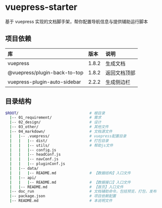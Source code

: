 # vuepress-starter

基于 vuepress 实现的文档脚手架，帮你配置导航信息与提供辅助运行脚本

## 项目依赖

| 库                           | 版本  | 说明         |
| :--------------------------- | :---- | :----------- |
| vuepress                     | 1.8.2 | 生成文档     |
| @vuepress/plugin-back-to-top | 1.8.2 | 返回文档顶部 |
| vuepress-plugin-auto-sidebar | 2.2.2 | 生成侧边栏   |


## 目录结构

```bash
$ROOT/                                # 根目录
  |-- 01_requirement/                 # 需求
  |-- 02_design/                      # 设计
  |-- 03_other/                       # 其他文件
  |-- 04_markdown/                    # 文档源文件
  |   |-- .vuepress/                  # vuepress配置目录
  |   |   |-- dist/                   # 打包目录
  |   |   |-- utils/                  # 帮助js文件
  |   |   |-- config.js
  |   |   |-- headConf.js
  |   |   |-- navConf.js
  |   |   |-- pluginConf.js
  |   |-- data/
  |   |   |-- README.md               # 【数据结构】入口文件
  |   |-- api/
  |   |   |-- README.md               # 【数据接口】入口文件
  |   |-- README.md                   # 【首页】入口文件
  |-- doc_run                         # 文档辅助命令，包括预览，打包，发布
  |-- package.json                    # 项目依赖配置
  |-- README.md                       # 本说明文件
```
